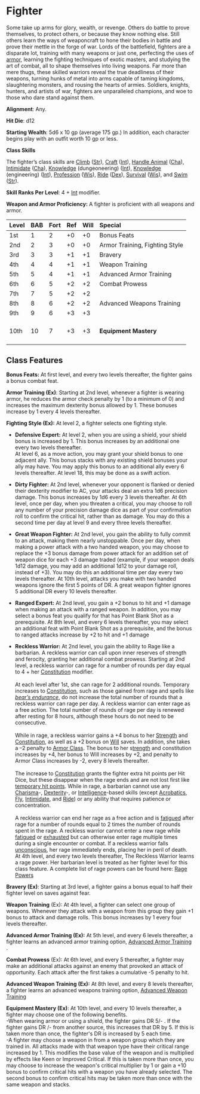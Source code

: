 # Fighter

Some take up arms for glory, wealth, or revenge. Others do battle to prove themselves, to protect others, or because they know nothing else. Still others learn the ways of weaponcraft to hone their bodies in battle and prove their mettle in the forge of war. Lords of the battlefield, fighters are a disparate lot, training with many weapons or just one, perfecting the uses of [armor](https://www.d20pfsrd.com/basics-ability-scores/glossary#TOC-Armor-Bonus), learning the fighting techniques of exotic masters, and studying the art of combat, all to shape themselves into living weapons. Far more than mere thugs, these skilled warriors reveal the true deadliness of their weapons, turning hunks of metal into arms capable of taming kingdoms, slaughtering monsters, and rousing the hearts of armies. Soldiers, knights, hunters, and artists of war, fighters are unparalleled champions, and woe to those who dare stand against them.

**Alignment**: Any.

**Hit Die**: d12

**Starting Wealth**: 5d6 x 10 gp (average 175 gp.) In addition, each character begins play with an outfit worth 10 gp or less.

**Class Skills**

The fighter’s class skills are [Climb](https://www.d20pfsrd.com/skills/climb) ([Str](https://www.d20pfsrd.com/basics-ability-scores/ability-scores#TOC-Strength-Str-)), [Craft](https://www.d20pfsrd.com/skills/craft) ([Int](https://www.d20pfsrd.com/basics-ability-scores/ability-scores#TOC-Intelligence-Int-)), [Handle Animal](https://www.d20pfsrd.com/skills/handle-animal) ([Cha](https://www.d20pfsrd.com/basics-ability-scores/ability-scores#TOC-Charisma-Cha-)), [Intimidate](https://www.d20pfsrd.com/skills/intimidate) ([Cha](https://www.d20pfsrd.com/basics-ability-scores/ability-scores#TOC-Charisma-Cha-)), [Knowledge](https://www.d20pfsrd.com/skills/knowledge) (dungeoneering) ([Int](https://www.d20pfsrd.com/basics-ability-scores/ability-scores#TOC-Intelligence-Int-)), [Knowledge](https://www.d20pfsrd.com/skills/knowledge) (engineering) ([Int](https://www.d20pfsrd.com/basics-ability-scores/ability-scores#TOC-Intelligence-Int-)), [Profession](https://www.d20pfsrd.com/skills/profession) ([Wis](https://www.d20pfsrd.com/basics-ability-scores/ability-scores#TOC-Wisdom-Wis-)), [Ride](https://www.d20pfsrd.com/skills/ride) ([Dex](https://www.d20pfsrd.com/basics-ability-scores/ability-scores#TOC-Dexterity-Dex-)), [Survival](https://www.d20pfsrd.com/skills/survival) ([Wis](https://www.d20pfsrd.com/basics-ability-scores/ability-scores#TOC-Wisdom-Wis-)), and [Swim](https://www.d20pfsrd.com/skills/swim) ([Str](https://www.d20pfsrd.com/basics-ability-scores/ability-scores#TOC-Strength-Str-)).

**Skill Ranks Per Level**: 4 + [Int](https://www.d20pfsrd.com/basics-ability-scores/ability-scores#TOC-Intelligence-Int-) modifier.

**Weapon and Armor Proficiency:**  A fighter is proficient with all weapons and armor.


|**Level**|**BAB**|**Fort**|**Ref**|**Will**|**Special**|
| :- | :- | :- | :- | :- | :- |
|1st|1|2|+0|+0|Bonus Feats|
|2nd|2|3|+0|+0|Armor Training, Fighting Style|
|3rd|3|3|+1|+1|Bravery|
|4th|4|4|+1|+1|Weapon Training|
|5th|5|4|+1|+1|Advanced Armor Training|
|6th|6|5|+2|+2|Combat Prowess|
|7th|7|5|+2|+2||
|8th|8|6|+2|+2|Advanced Weapons Training|
|9th|9|6|+3|+3||
|10th|10|7|+3|+3|<h4>Equipment Mastery</h4>|

## Class Features

**Bonus Feats:**  At first level, and every two levels thereafter, the fighter gains a bonus combat feat.

**Armor Training (Ex)**: Starting at 2nd level, whenever a fighter is wearing armor, he reduces the armor check penalty by 1 (to a minimum of 0) and increases the maximum dexterity bonus allowed by 1.  These bonuses increase by 1 every 4 levels thereafter.

**Fighting Style (Ex):**  At level 2, a fighter selects one fighting style.

* **Defensive Expert:**  At level 2, when you are using a shield, your shield bonus is increased by 1.  This bonus 	increases by an additional one every two levels thereafter.  
At level 6, as a move action, you may grant your shield bonus to one adjacent ally. This bonus stacks with any 	existing shield bonuses your ally may have.  You may apply this bonus to an additional ally every 6 levels 	thereafter.  At level 18, this may be done as a swift action.

* **Dirty Fighter:** At 2nd level, whenever your opponent is flanked or denied their dexterity modifier to AC, your 	attacks deal an extra 1d6 precision damage.   This bonus increases by 1d6 every 3 levels thereafter.
At 6th level, once per day, when you threaten a critical, you may choose to roll any number of your precision 	damage dice as part of your confirmation roll to confirm the critical hit, rather than as damage.  You may do this a 	second time per day at level 9 and every three levels thereafter.

* **Great Weapon Fighter:** At 2nd level, you gain the ability to fully commit to an attack, making them nearly 	unstoppable. Once per day, when making a power attack with a two handed weapon, you may choose to replace the 	+3 bonus damage from power attack for an addition set of weapon dice for each +3 damage traded (example, if 	your weapon deals 1d12 damage, you may add an additional 1d12 to your damage roll, instead of +3).  You may do 	this an additional time per day every two levels thereafter.
At 10th level, attacks you make with two handed weapons ignore the first 5 points of DR.  A great weapon fighter 	ignores 5 additional DR every 10 levels thereafter.

* **Ranged Expert:** At 2nd level, you gain a +2 bonus to hit and +1 damage when making an attack with a ranged 	weapon. In addition, you may select a bonus feat you qualify for that has Point Blank Shot as a prerequisite.
At 8th level, and every 6 levels thereafter, you may select an additional feat with Point Blank Shot as a prerequisite, 	and the bonus to ranged attacks increase by +2 to hit and +1 damage

* **Reckless Warrior:** At 2nd level, you gain the ability to Rage like a barbarian. A reckless warrior can call upon inner reserves of strength and ferocity, granting her additional combat prowess. Starting at 2nd level, a reckless warrior can rage for a number of rounds per day equal to 4 + her [Constitution](https://www.d20pfsrd.com/basics-ability-scores/ability-scores#TOC-Constitution-Con-) modifier. <br/>  
At each level after 1st, she can rage for 2 additional rounds. Temporary increases to [Constitution](https://www.d20pfsrd.com/basics-ability-scores/ability-scores#TOC-Constitution-Con-), such as those gained from rage and spells like [*bear’s endurance*](https://www.d20pfsrd.com/magic/all-spells/b/bear-s-endurance), do not increase the total number of rounds that a reckless warrior can rage per day. A reckless warrior can enter rage as a free action. The total number of rounds of rage per day is renewed after resting for 8 hours, although these hours do not need to be consecutive.<br/><br/>
While in rage, a reckless warrior gains a +4 bonus to her [Strength](https://www.d20pfsrd.com/basics-ability-scores/ability-scores#TOC-Strength-Str-) and [Constitution](https://www.d20pfsrd.com/basics-ability-scores/ability-scores#TOC-Constitution-Con-), as well as a +2 bonus on [Will](https://www.d20pfsrd.com/gamemastering/combat#TOC-Will) saves. In addition, she takes a –2 penalty to [Armor Class](https://www.d20pfsrd.com/gamemastering/combat#TOC-Armor-Class). The bonus to her s[trength](https://www.d20pfsrd.com/basics-ability-scores/ability-scores#TOC-Strength-Str-) and constitution increases by +4, her bonus to Will increases by +2, and penalty to Armor Class increases by -2, every 8 levels thereafter.<br/><br/>
The increase to [Constitution](https://www.d20pfsrd.com/basics-ability-scores/ability-scores#TOC-Constitution-Con-) grants the fighter extra hit points per Hit Dice, but these disappear when the rage ends and are not lost first like [temporary hit points](https://www.d20pfsrd.com/gamemastering/combat#TOC-Temporary-Hit-Points). While in rage, a barbarian cannot use any [Charisma](https://www.d20pfsrd.com/basics-ability-scores/glossary#TOC-Charisma-Cha-)-, [Dexterity](https://www.d20pfsrd.com/basics-ability-scores/glossary#TOC-Dexterity-Dex-)-, or [Intelligence](https://www.d20pfsrd.com/basics-ability-scores/glossary#TOC-Intelligence-Int-)-based skills (except [Acrobatics](https://www.d20pfsrd.com/skills/acrobatics), [Fly](https://www.d20pfsrd.com/skills/fly), [Intimidate](https://www.d20pfsrd.com/skills/intimidate), and [Ride](https://www.d20pfsrd.com/skills/ride)) or any ability that requires patience or concentration.<br/><br/>
A reckless warrior can end her rage as a free action and is [fatigued](https://www.d20pfsrd.com/gamemastering/conditions#TOC-Fatigued) after rage for a number of rounds equal to 2 times the number of rounds spent in the rage. A reckless warrior cannot enter a new rage while [fatigued](https://www.d20pfsrd.com/gamemastering/conditions#TOC-Fatigued) or [exhausted](https://www.d20pfsrd.com/gamemastering/conditions#TOC-Exhausted) but can otherwise enter rage multiple times during a single encounter or combat. If a reckless warrior falls [unconscious](https://www.d20pfsrd.com/gamemastering/conditions#TOC-Unconscious), her rage immediately ends, placing her in peril of death.<br/>
At 4th level, and every two levels thereafter, The Reckless Warrior learns a rage power.  Her barbarian level is treated as her fighter level for this class feature.  A complete list of rage powers can be found here: [Rage Powers](https://www.d20pfsrd.com/classes/core-classes/barbarian/rage-powers)


**Bravery (Ex)**: Starting at 3rd level, a fighter gains a bonus equal to half their fighter level on saves against fear.

**Weapon Training** (Ex): At 4th level, a fighter can select one group of weapons.  Whenever they attack with a weapon from this group they gain +1 bonus to attack and damage rolls.  This bonus increases by 1 every four levels thereafter.

**Advanced Armor Training (Ex):** At 5th level, and every 6 levels thereafter, a fighter learns an advanced armor training option, [Advanced Armor Training](https://www.d20pfsrd.com/classes/Core-classes/Fighter/#Advanced-Armor-Training) .

**Combat Prowess** (Ex): At 6th level, and every 5 thereafter, a fighter may make an additional attacks against an enemy that provoked an attack of opportunity.  Each attack after the first takes a cumulative -5 penalty to hit.

**Advanced Weapon Training (Ex):** At 8th level, and every 8 levels thereafter, a fighter learns an advanced weapons training option, [Advanced Weapon Training](https://www.d20pfsrd.com/classes/Core-classes/Fighter/#Advanced-Weapon-Training)

**Equipment Mastery (Ex)**: At 10th level, and every 10 levels thereafter, a fighter may choose one of the following benefits.<br/>
-When wearing armor or using a shield, the fighter gains DR 5/- .  If the fighter gains DR /- from another source, 	this increases that DR by 5.   If this is taken more than once, the fighter's DR is increased by 5 each time.<br/>
-A fighter may choose a weapon in from a weapon group which they are trained in.  All attacks made with 	that weapon type have their critical range increased by 1.   This modifies the base value of the weapon and 	is multiplied by effects like Keen or Improved Critical.
If this is taken more than once, you may choose to increase the weapon's critical multiplier by 1 or gain a +10 	bonus to confirm critical hits with a weapon you have already selected.  The second bonus to confirm critical hits 	may be taken more than once with the same weapon and stacks.
